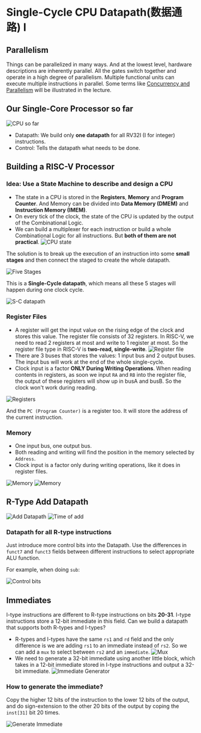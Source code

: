 # Single-Cycle CPU Datapath(数据通路) I

## Parallelism

Things can be parallelized in many ways. And at the lowest level, hardware descriptions are inherently parallel. All the gates switch together and operate in a high degree of parallelism. Multiple functional units can execute multiple instructions in parallel. Some terms like [Concurrency and Parallelism](https://oxylabs.io/blog/concurrency-vs-parallelism) will be illustrated in the lecture.

## Our Single-Core Processor so far

![CPU so far](./Image/Week7/Week7-16.png)

- Datapath: We build only **one datapath** for all RV32I (I for integer) instructions.
- Control: Tells the datapath what needs to be done.

## Building a RISC-V Processor

### Idea: Use a **State Machine** to describe and design a CPU

- The state in a CPU is stored in the **Registers**, **Memory** and **Program Counter**. And Memory can be divided into **Data Memory (DMEM)** and **Instruction Memory (IMEM)**.
- On every tick of the clock, the state of the CPU is updated by the output of the Combinational Logic.
- We can build a multiplexer for each instruction or build a whole Combinational Logic for all instructions. But **both of them are not practical**.
![CPU state](./Image/Week7/Week7-17.png)

The solution is to break up the execution of an instruction into some **small stages** and then connect the staged to create the whole datapath.

![Five Stages](./Image/Week7/Week7-18.png)

This is a **Single-Cycle datapath**, which means all these 5 stages will happen during one clock cycle.

![S-C datapath](./Image/Week7/Week7-19.png)

### Register Files

- A register will get the input value on the rising edge of the clock and stores this value. The register file consists of 32 registers. In RISC-V, we need to read 2 registers at most and write to 1 register at most. So the register file type in RISC-V is **two-read, single-write**.
  ![Register file](./Image/Week7/Week7-20.png)
- There are 3 buses that stores the values: 1 input bus and 2 output buses. The input bus will work at the end of the whole single-cycle.
- Clock input is a factor **ONLY During Writing Operations**. When reading contents in registers, as soon we input `RA` and `RB` into the register file, the output of these registers will show up in busA and busB. So the clock won't work during reading.

![Registers](./Image/Week7/Week7-22.png)

And the `PC (Program Counter)` is a register too. It will store the address of the current instruction.

### Memory

- One input bus, one output bus.
- Both reading and writing will find the position in the memory selected by `Address`.
- Clock input is a factor only during writing operations, like it does in register files.

![Memory](./Image/Week7/Week7-21.png)
![Memory](./Image/Week7/Week7-23.png)

## R-Type Add Datapath

![Add Datapath](./Image/Week7/Week7-24.png)
![Time of add](./Image/Week7/Week7-25.png)

### Datapath for all R-type instructions

Just introduce more control bits into the Datapath. Use the differences in `funct7` and `funct3` fields between different instructions to select appropriate ALU function.

For example, when doing `sub`:

![Control bits](./Image/Week7/Week7-26.png)

## Immediates

I-type instructions are different to R-type instructions on bits **20-31**. I-type instructions store a 12-bit immediate in this field. Can we build a datapath that supports both R-types and I-types?  

- R-types and I-types have the same `rs1` and `rd` field and the only difference is we are adding `rs1` to an immediate instead of `rs2`. So we can add a `mux` to select between `rs2` and an `immediate`.
  ![Mux](./Image/Week7/Week7-27.png)
- We need to generate a 32-bit immediate using another little block, which takes in a 12-bit immediate stored in I-type instructions and output a 32-bit immediate.
  ![Immediate Generator](./Image/Week7/Week7-28.png)

### How to generate the immediate?

Copy the higher 12 bits of the instruction to the lower 12 bits of the output, and do sign-extension to the other 20 bits of the output by coping the `inst[31]` bit 20 times.

![Generate Immediate](./Image/Week7/Week7-29.png)
